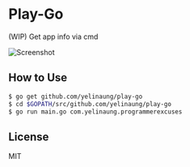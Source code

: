 Play-Go
=======

(WIP) Get app info via cmd

![Screenshot](https://raw.githubusercontent.com/yelinaung/play-info/master/play-info-screenshot.png)


How to Use
----------
```bash
$ go get github.com/yelinaung/play-go
$ cd $GOPATH/src/github.com/yelinaung/play-go
$ go run main.go com.yelinaung.programmerexcuses
```

License
-------
MIT
